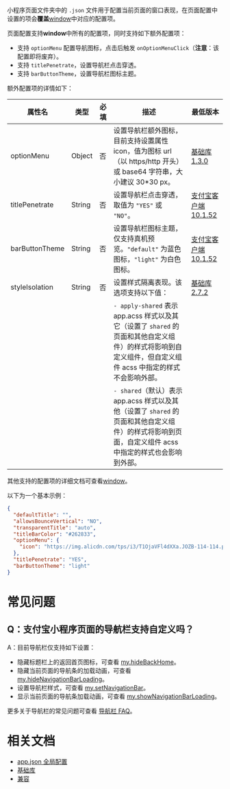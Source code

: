 小程序页面文件夹中的 `.json` 文件用于配置当前页面的窗口表现，在页面配置中设置的项会**覆盖**[window](https://opendocs.alipay.com/mini/framework/app-json#window)中对应的配置项。

页面配置支持**window**中所有的配置项，同时支持如下额外配置项：

- 支持 `optionMenu` 配置导航图标，点击后触发 `onOptionMenuClick`（**注意**：该配置即将废弃）。
- 支持 `titlePenetrate`，设置导航栏点击穿透。
- 支持 `barButtonTheme`，设置导航栏图标主题。

额外配置项的详情如下：

| 属性名        | 类型     | 必填 | 描述                                                                                                             | 最低版本                                                                          |
| ------------- | -------- | ---- | ---------------------------------------------------------------------------------------------------------------- | --------------------------------------------------------------------------------- |
| optionMenu    | Object   | 否   | 设置导航栏额外图标，目前支持设置属性 icon，值为图标 url（以 https/http 开头）或 base64 字符串，大小建议 30\*30 px。 | [基础库 1.3.0](https://opendocs.alipay.com/mini/framework/compatibility)          |
| titlePenetrate | String   | 否   | 设置导航栏点击穿透，取值为 `"YES"` 或 `"NO"`。                                                                    | [支付宝客户端 10.1.52](https://opendocs.alipay.com/mini/framework/compatibility)  |
| barButtonTheme | String   | 否   | 设置导航栏图标主题，仅支持真机预览。`"default"` 为蓝色图标，`"light"` 为白色图标。                                      | [支付宝客户端 10.1.52](https://opendocs.alipay.com/mini/framework/compatibility)  |
| styleIsolation | String   | 否   | 设置样式隔离表现。该选项支持以下值：                                                                             | [基础库 2.7.2](https://opendocs.alipay.com/mini/framework/lib-upgrade-v2)         |
|               |          |      | `- apply-shared` 表示 app.acss 样式以及其它（设置了 `shared` 的页面和其他自定义组件）的样式将影响到自定义组件，但自定义组件 acss 中指定的样式不会影响外部。 |                                                                                   |
|               |          |      | `- shared`（默认）表示 app.acss 样式以及其他（设置了 `shared` 的页面和其他自定义组件）的样式将影响到页面，自定义组件 acss 中指定的样式也会影响到外部。    |                                                                                   |

其他支持的配置项的详细文档可查看[window](https://opendocs.alipay.com/mini/framework/app-json#window)。

以下为一个基本示例：

```json
{
  "defaultTitle": "",
  "allowsBounceVertical": "NO",
  "transparentTitle": "auto",
  "titleBarColor": "#262833",
  "optionMenu": {
    "icon": "https://img.alicdn.com/tps/i3/T1OjaVFl4dXXa.JOZB-114-114.png"
  },
  "titlePenetrate": "YES",
  "barButtonTheme": "light"
}
```
# 常见问题

## Q：支付宝小程序页面的导航栏支持自定义吗？

A：目前导航栏仅支持如下设置：

- 隐藏标题栏上的返回首页图标，可查看 [my.hideBackHome](https://opendocs.alipay.com/mini/api/ui-navigate)。
- 隐藏当前页面的导航条的加载动画，可查看 [my.hideNavigationBarLoading](https://opendocs.alipay.com/mini/api/ncgsga)。
- 设置导航栏样式，可查看 [my.setNavigationBar](https://opendocs.alipay.com/mini/api/xwq8e6)。
- 显示当前页面的导航条加载动画，可查看 [my.showNavigationBarLoading](https://opendocs.alipay.com/mini/api/lydg2a)。

更多关于导航栏的常见问题可查看 [导航栏 FAQ](https://opendocs.alipay.com/mini/007l6m)。

# 相关文档

- [app.json 全局配置](https://opendocs.alipay.com/mini/framework/app-json)
- [基础库](https://opendocs.alipay.com/mini/framework/lib)
- [兼容](https://opendocs.alipay.com/mini/framework/compatibility)
